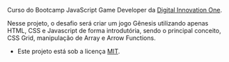 Curso do Bootcamp JavaScript Game Developer da [Digital Innovation One](https://digitalinnovation.one/).

Nesse projeto, o desafio será criar um jogo Gênesis utilizando apenas HTML, CSS e Javascript de forma introdutória, sendo o principal conceito, CSS Grid, manipulação de Array e Arrow Functions.

- Este projeto está sob a licença [MIT](./LICENSE).
